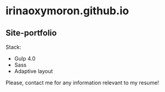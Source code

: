 # irinaoxymoron.github.io

## Site-portfolio

Stack:
* Gulp 4.0
* Sass
* Adaptive layout

Please, contact me for any information relevant to my resume!
